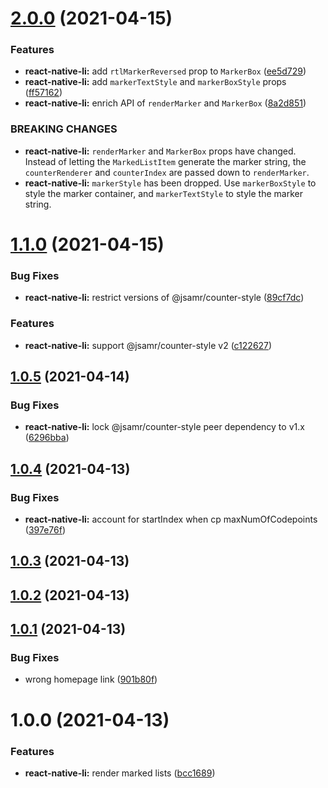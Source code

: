 # [2.0.0](https://github.com/jsamr/react-native-li/compare/@jsamr/react-native-li@2.0.0-alpha.0...@jsamr/react-native-li@2.0.0) (2021-04-15)


### Features

* **react-native-li:** add `rtlMarkerReversed` prop to `MarkerBox` ([ee5d729](https://github.com/jsamr/react-native-li/commit/ee5d729ee658f8f78e7402c2fb5d17570946747b))
* **react-native-li:** add `markerTextStyle` and `markerBoxStyle` props ([ff57162](https://github.com/jsamr/react-native-li/commit/ff571629be1b671dfe4cf5c80395410382aa6a77))
* **react-native-li:** enrich API of `renderMarker` and `MarkerBox` ([8a2d851](https://github.com/jsamr/react-native-li/commit/8a2d851ba14223a94349ab6942da1fe6998441ed))

### BREAKING CHANGES

* **react-native-li:** `renderMarker` and `MarkerBox` props have changed.
Instead of letting the `MarkedListItem` generate the marker string, the
`counterRenderer` and `counterIndex` are passed down to `renderMarker`.
* **react-native-li:** `markerStyle` has been dropped. Use `markerBoxStyle` to
style the marker container, and `markerTextStyle` to style the marker
string.

# [1.1.0](https://github.com/jsamr/react-native-li/compare/@jsamr/react-native-li@1.0.5...@jsamr/react-native-li@1.1.0) (2021-04-15)


### Bug Fixes

* **react-native-li:** restrict versions of @jsamr/counter-style ([89cf7dc](https://github.com/jsamr/react-native-li/commit/89cf7dc3ab484f978e15465926cbfe74bfa0a8ca))


### Features

* **react-native-li:** support @jsamr/counter-style v2 ([c122627](https://github.com/jsamr/react-native-li/commit/c1226274719ac052ba392dd83506c04c2eaf5b11))

## [1.0.5](https://github.com/jsamr/react-native-li/compare/@jsamr/react-native-li@1.0.4...@jsamr/react-native-li@1.0.5) (2021-04-14)


### Bug Fixes

* **react-native-li:** lock @jsamr/counter-style peer dependency to v1.x ([6296bba](https://github.com/jsamr/react-native-li/commit/6296bbafe726fde10010c663c408a1e7c6f0c174))

## [1.0.4](https://github.com/jsamr/react-native-li/compare/@jsamr/react-native-li@1.0.3...@jsamr/react-native-li@1.0.4) (2021-04-13)


### Bug Fixes

* **react-native-li:** account for startIndex when cp maxNumOfCodepoints ([397e76f](https://github.com/jsamr/react-native-li/commit/397e76fce203412924c85272ffd3659c931f711c))

## [1.0.3](https://github.com/jsamr/react-native-li/compare/@jsamr/react-native-li@1.0.2...@jsamr/react-native-li@1.0.3) (2021-04-13)

## [1.0.2](https://github.com/jsamr/react-native-li/compare/@jsamr/react-native-li@1.0.1...@jsamr/react-native-li@1.0.2) (2021-04-13)

## [1.0.1](https://github.com/jsamr/react-native-li/compare/@jsamr/react-native-li@1.0.0...@jsamr/react-native-li@1.0.1) (2021-04-13)


### Bug Fixes

* wrong homepage link ([901b80f](https://github.com/jsamr/react-native-li/commit/901b80fdc01c34a659b0cc890cbe017590078b04))

# 1.0.0 (2021-04-13)


### Features

* **react-native-li:** render marked lists ([bcc1689](https://github.com/jsamr/react-native-li/commit/bcc1689821d1be6f7c516b561ceafeed88006031))

